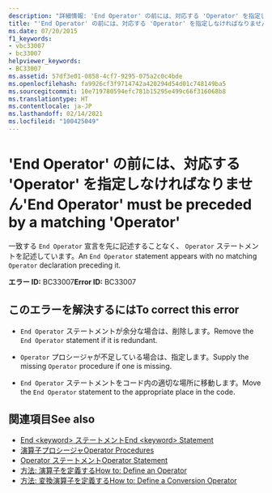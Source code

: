 ```yaml
---
description: "詳細情報: 'End Operator' の前には、対応する 'Operator' を指定しなければなりません"
title: "'End Operator' の前には、対応する 'Operator' を指定しなければなりません"
ms.date: 07/20/2015
f1_keywords:
- vbc33007
- bc33007
helpviewer_keywords:
- BC33007
ms.assetid: 57df3e01-0858-4cf7-9295-075a2c0c4bde
ms.openlocfilehash: fa9926cf3f9714742a420294d54d01c748149ba5
ms.sourcegitcommit: 10e719780594efc781b15295e499c66f316068b8
ms.translationtype: HT
ms.contentlocale: ja-JP
ms.lasthandoff: 02/14/2021
ms.locfileid: "100425049"
---
```

# <a name="end-operator-must-be-preceded-by-a-matching-operator"></a><span data-ttu-id="98b2d-103">'End Operator' の前には、対応する 'Operator' を指定しなければなりません</span><span class="sxs-lookup"><span data-stu-id="98b2d-103">'End Operator' must be preceded by a matching 'Operator'</span></span>

<span data-ttu-id="98b2d-104">一致する `End Operator` 宣言を先に記述することなく、 `Operator` ステートメントを記述しています。</span><span class="sxs-lookup"><span data-stu-id="98b2d-104">An `End Operator` statement appears with no matching `Operator` declaration preceding it.</span></span>  
  
 <span data-ttu-id="98b2d-105">**エラー ID:** BC33007</span><span class="sxs-lookup"><span data-stu-id="98b2d-105">**Error ID:** BC33007</span></span>  
  
## <a name="to-correct-this-error"></a><span data-ttu-id="98b2d-106">このエラーを解決するには</span><span class="sxs-lookup"><span data-stu-id="98b2d-106">To correct this error</span></span>  
  
- <span data-ttu-id="98b2d-107">`End Operator` ステートメントが余分な場合は、削除します。</span><span class="sxs-lookup"><span data-stu-id="98b2d-107">Remove the `End Operator` statement if it is redundant.</span></span>  
  
- <span data-ttu-id="98b2d-108">`Operator` プロシージャが不足している場合は、指定します。</span><span class="sxs-lookup"><span data-stu-id="98b2d-108">Supply the missing `Operator` procedure if one is missing.</span></span>  
  
- <span data-ttu-id="98b2d-109">`End Operator` ステートメントをコード内の適切な場所に移動します。</span><span class="sxs-lookup"><span data-stu-id="98b2d-109">Move the `End Operator` statement to the appropriate place in the code.</span></span>  
  
## <a name="see-also"></a><span data-ttu-id="98b2d-110">関連項目</span><span class="sxs-lookup"><span data-stu-id="98b2d-110">See also</span></span>

- [<span data-ttu-id="98b2d-111">End \<keyword> ステートメント</span><span class="sxs-lookup"><span data-stu-id="98b2d-111">End \<keyword> Statement</span></span>](../language-reference/statements/end-keyword-statement.md)
- [<span data-ttu-id="98b2d-112">演算子プロシージャ</span><span class="sxs-lookup"><span data-stu-id="98b2d-112">Operator Procedures</span></span>](../programming-guide/language-features/procedures/operator-procedures.md)
- [<span data-ttu-id="98b2d-113">Operator ステートメント</span><span class="sxs-lookup"><span data-stu-id="98b2d-113">Operator Statement</span></span>](../language-reference/statements/operator-statement.md)
- [<span data-ttu-id="98b2d-114">方法: 演算子を定義する</span><span class="sxs-lookup"><span data-stu-id="98b2d-114">How to: Define an Operator</span></span>](../programming-guide/language-features/procedures/how-to-define-an-operator.md)
- [<span data-ttu-id="98b2d-115">方法: 変換演算子を定義する</span><span class="sxs-lookup"><span data-stu-id="98b2d-115">How to: Define a Conversion Operator</span></span>](../programming-guide/language-features/procedures/how-to-define-a-conversion-operator.md)
